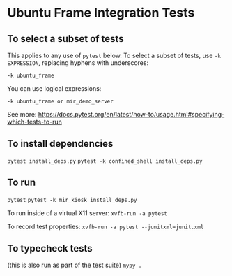 # Ubuntu Frame Integration Tests

## To select a subset of tests
This applies to any use of `pytest` below. To select a subset of tests,
use `-k EXPRESSION`, replacing hyphens with underscores:

`-k ubuntu_frame`

You can use logical expressions:

`-k ubuntu_frame or mir_demo_server`

See more:
https://docs.pytest.org/en/latest/how-to/usage.html#specifying-which-tests-to-run

## To install dependencies
`pytest install_deps.py`
`pytest -k confined_shell install_deps.py`

## To run
`pytest`
`pytest -k mir_kiosk install_deps.py`

To run inside of a virtual X11 server:
`xvfb-run -a pytest`

To record test properties:
`xvfb-run -a pytest --junitxml=junit.xml`

## To typecheck tests
(this is also run as part of the test suite)
`mypy .`

